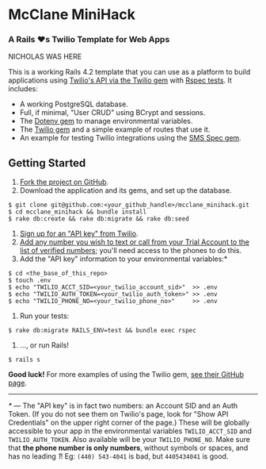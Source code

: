 # McClane MiniHack

### A **Rails :heart:s Twilio** Template for Web Apps

NICHOLAS WAS HERE

This is a working Rails 4.2 template that you can use as a platform to build
applications using [Twilio's API via the Twilio gem][twilio_docs] with [Rspec
tests][rspec]. It includes:

- A working PostgreSQL database.
- Full, if minimal, "User CRUD" using BCrypt and sessions.
- The [Dotenv gem][dotenv_gem] to manage environmental variables.
- The [Twilio gem][twilio_gem] and a simple example of routes that use it.
- An example for testing Twilio integrations using the [SMS Spec gem][sms_gem].

## Getting Started

1. [Fork the project on GitHub][github_link].
1. Download the application and its gems, and set up the database.

  ```
  $ git clone git@github.com:<your_github_handle>/mcclane_minihack.git
  $ cd mcclane_minihack && bundle install
  $ rake db:create && rake db:migrate && rake db:seed
  ```

1. [Sign up for an "API key" from Twilio][twilio_sign_up].
1. [Add any number you wish to text or call from your Trial Account to the
   list of verified numbers][verify_numbers]; you'll need access to the phones
   to do this.
1. Add the "API key" information to your environmental variables:*

  ```
  $ cd <the_base_of_this_repo>
  $ touch .env
  $ echo "TWILIO_ACCT_SID=<your_twilio_account_sid>"  >> .env
  $ echo "TWILIO_AUTH_TOKEN=<your_twilio_auth_token>" >> .env
  $ echo "TWILIO_PHONE_NO=<your_twilio_phone_no>"     >> .env
  ```

1. Run your tests:

  ```
  $ rake db:migrate RAILS_ENV=test && bundle exec rspec
  ```

1. …, or run Rails!

  ```
  $ rails s
  ```

**Good luck!** For more examples of using the Twilio gem, [see their
GitHub page][twilio_examples].

---

_*_ — The "API key" is in fact two numbers: an Account SID and an Auth Token.
  (If you do not see them on Twilio's page, look for "Show API Credentials" on
  the upper right corner of the page.)   These will be globally accessible to
  your app in the environmental variables `TWILIO_ACCT_SID` and
  `TWILIO_AUTH_TOKEN`. Also available will   be your `TWILIO_PHONE_NO`. Make
  sure that **the phone number is only   numbers**, without symbols or spaces,
  and has no leading _1_!
  Eg: `(440) 543-4041` is bad, but `4405434041` is good.

<!-- LINKS -->

[twilio_docs]:     http://twilio-ruby.readthedocs.org/en/latest/#rest-api
[rspec]:           http://rspec.info
[github_link]:     https://github.com/ga-instructors/mcclane_minihack#fork-destination-box
[dotenv_gem]:      https://github.com/bkeepers/dotenv
[twilio_gem]:      https://github.com/twilio/twilio-ruby
[sms_gem]:         https://github.com/mhs/sms-spec
[twilio_sign_up]:  https://www.twilio.com/try-twilio
[verify_numbers]:  https://www.twilio.com/user/account/phone-numbers/verified
[twilio_examples]: https://github.com/twilio/twilio-ruby/tree/master/examples
